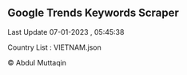 

## Google Trends Keywords Scraper 
 
Last Update 07-01-2023 , 05:45:38

Country List :
VIETNAM.json



© Abdul Muttaqin 

